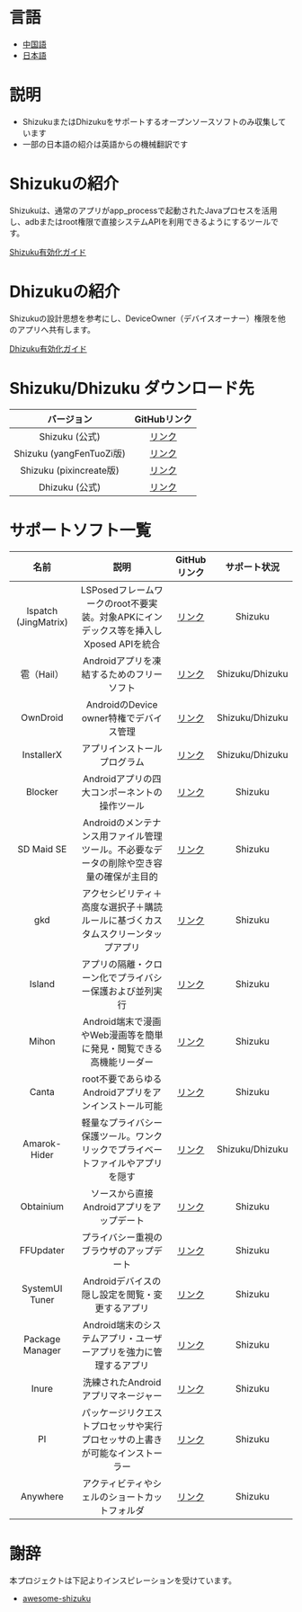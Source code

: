 # 言語
- [中国語](https://github.com/lovestoryhhh/ShizukuDhizuku-list/blob/main/README.md)
- [日本語](https://github.com/lovestoryhhh/ShizukuDhizuku-list/blob/main/README-jp.md)

# 説明
- ShizukuまたはDhizukuをサポートするオープンソースソフトのみ収集しています
- 一部の日本語の紹介は英語からの機械翻訳です

# Shizukuの紹介
Shizukuは、通常のアプリがapp_processで起動されたJavaプロセスを活用し、adbまたはroot権限で直接システムAPIを利用できるようにするツールです。

[Shizuku有効化ガイド](https://shizuku.rikka.app/zh-hans/guide/setup/)

# Dhizukuの紹介
Shizukuの設計思想を参考にし、DeviceOwner（デバイスオーナー）権限を他のアプリへ共有します。

[Dhizuku有効化ガイド](https://github.com/iamr0s/Dhizuku/discussions/16)

# Shizuku/Dhizuku ダウンロード先
| バージョン | GitHubリンク |
| :-----------: | :-----------: |
| Shizuku (公式) | [リンク](https://github.com/RikkaApps/Shizuku) |
| Shizuku (yangFenTuoZi版) | [リンク](https://github.com/yangFenTuoZi/Shizuku) |
| Shizuku (pixincreate版) | [リンク](https://github.com/pixincreate/Shizuku) |
| Dhizuku (公式) | [リンク](https://github.com/iamr0s/Dhizuku) |

# サポートソフト一覧
| 名前 | 説明 | GitHubリンク | サポート状況 |
| :-----------: | :-----------: | :-----------: | :-----------: |
| lspatch (JingMatrix) | LSPosedフレームワークのroot不要実装。対象APKにインデックス等を挿入しXposed APIを統合 | [リンク](https://github.com/JingMatrix/LSPatch) | Shizuku |
| 雹（Hail） | Androidアプリを凍結するためのフリーソフト | [リンク](https://github.com/aistra0528/Hail) | Shizuku/Dhizuku |
| OwnDroid | AndroidのDevice owner特権でデバイス管理 | [リンク](https://github.com/BinTianqi/OwnDroid) | Shizuku/Dhizuku |
| InstallerX | アプリインストールプログラム | [リンク](https://github.com/iamr0s/InstallerX) | Shizuku/Dhizuku |
| Blocker | Androidアプリの四大コンポーネントの操作ツール | [リンク](https://github.com/lihenggui/blocker) | Shizuku |
| SD Maid SE | Androidのメンテナンス用ファイル管理ツール。不必要なデータの削除や空き容量の確保が主目的 | [リンク](https://github.com/d4rken-org/sdmaid-se) | Shizuku |
| gkd | アクセシビリティ＋高度な選択子＋購読ルールに基づくカスタムスクリーンタップアプリ | [リンク](https://github.com/gkd-kit/gkd) | Shizuku |
| Island | アプリの隔離・クローン化でプライバシー保護および並列実行 | [リンク](https://github.com/oasisfeng/island) | Shizuku |
| Mihon | Android端末で漫画やWeb漫画等を簡単に発見・閲覧できる高機能リーダー | [リンク](https://github.com/mihonapp/mihon) | Shizuku |
| Canta | root不要であらゆるAndroidアプリをアンインストール可能 | [リンク](https://github.com/samolego/Canta) | Shizuku |
| Amarok-Hider | 軽量なプライバシー保護ツール。ワンクリックでプライベートファイルやアプリを隠す | [リンク](https://github.com/deltazefiro/Amarok-Hider) | Shizuku/Dhizuku |
| Obtainium | ソースから直接Androidアプリをアップデート | [リンク](https://github.com/ImranR98/Obtainium) | Shizuku |
| FFUpdater | プライバシー重視のブラウザのアップデート | [リンク](https://github.com/Tobi823/ffupdater) | Shizuku |
| SystemUI Tuner | Androidデバイスの隠し設定を閲覧・変更するアプリ | [リンク](https://github.com/zacharee/Tweaker) | Shizuku |
| Package Manager | Android端末のシステムアプリ・ユーザーアプリを強力に管理するアプリ | [リンク](https://github.com/SmartPack/PackageManager) | Shizuku |
| Inure | 洗練されたAndroidアプリマネージャー | [リンク](https://github.com/Hamza417/Inure) | Shizuku |
| PI | パッケージリクエストプロセッサや実行プロセッサの上書きが可能なインストーラー | [リンク](https://github.com/SanmerApps/PI) | Shizuku |
| Anywhere | アクティビティやシェルのショートカットフォルダ | [リンク](https://github.com/zhaobozhen/Anywhere-) | Shizuku |

# 謝辞
本プロジェクトは下記よりインスピレーションを受けています。

- [awesome-shizuku](https://github.com/timschneeb/awesome-shizuku)
